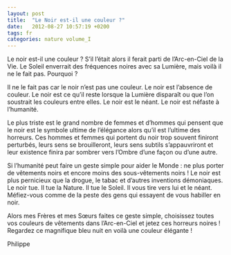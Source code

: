 ```yaml
---
layout: post
title:  "Le Noir est-il une couleur ?"
date:   2012-08-27 10:57:19 +0200
tags: fr
categories: nature volume_I
---
```

Le noir est-il une couleur ? S’il l’était alors il ferait parti de l’Arc-en-Ciel de la Vie. Le Soleil enverrait des fréquences noires avec sa Lumière, mais voilà il ne le fait pas. Pourquoi ?

Il ne le fait pas car le noir n’est pas une couleur. Le noir est l’absence de couleur. Le noir est ce qu’il reste lorsque la Lumière disparaît ou que l’on soustrait les couleurs entre elles. Le noir est le néant. Le noir est néfaste à l’humanité.

Le plus triste est le grand nombre de femmes et d’hommes qui pensent que le noir est le symbole ultime de l’élégance alors qu’il est l’ultime des horreurs. Ces hommes et femmes qui portent du noir trop souvent finiront perturbés, leurs sens se brouilleront, leurs sens subtils s’appauvriront et leur existence finira par sombrer vers l’Ombre d’une façon ou d’une autre.

Si l’humanité peut faire un geste simple pour aider le Monde : ne plus porter de vêtements noirs et encore moins des sous-vêtements noirs ! Le noir est plus pernicieux que la drogue, le tabac et d’autres inventions démoniaques. Le noir tue. Il tue la Nature. Il tue le Soleil. Il vous tire vers lui et le néant. Méfiez-vous comme de la peste des gens qui essayent de vous habiller en noir.

Alors mes Frères et mes Sœurs faites ce geste simple, choisissez toutes vos couleurs de vêtements dans l’Arc-en-Ciel et jetez ces horreurs noires ! Regardez ce magnifique bleu nuit en voilà une couleur élégante !

Philippe



<!-- 
Ce(tte) œuvre est mise à disposition selon les termes de la Licence Creative Commons Attribution - Pas d’Utilisation Commerciale 4.0 International.
-->